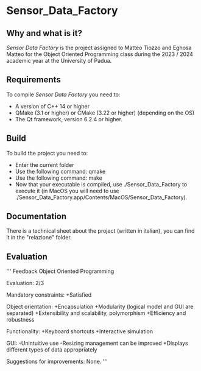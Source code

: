 # Sensor_Data_Factory

## Why and what is it?

_Sensor Data Factory_ is the project assigned to Matteo Tiozzo and Eghosa Matteo for the Object Oriented Programming class during the 2023 / 2024 academic year at the University of Padua.

## Requirements

To compile _Sensor Data Factory_ you need to:

- A version of C++ 14 or higher
- QMake (3.1 or higher) or CMake (3.22 or higher) (depending on the OS)
- The Qt framework, version 6.2.4 or higher.

## Build

To build the project you need to:

- Enter the current folder
- Use the following command: qmake
- Use the following command: make
- Now that your executable is compiled, use ./Sensor_Data_Factory to execute it (in MacOS you will need to use ./Sensor_Data_Factory.app/Contents/MacOS/Sensor_Data_Factory).

## Documentation

There is a technical sheet about the project (written in italian), you can find it in the "relazione" folder.

## Evaluation

'''
Feedback Object Oriented Programming

Evaluation: 2/3

Mandatory constraints:
+Satisfied

Object orientation:
+Encapsulation
+Modularity (logical model and GUI are separated)
+Extensibility and scalability, polymorphism
+Efficiency and robustness

Functionality:
+Keyboard shortcuts
+Interactive simulation

GUI:
-Unintuitive use
-Resizing management can be improved
+Displays different types of data appropriately

Suggestions for improvements:
None.
'''
